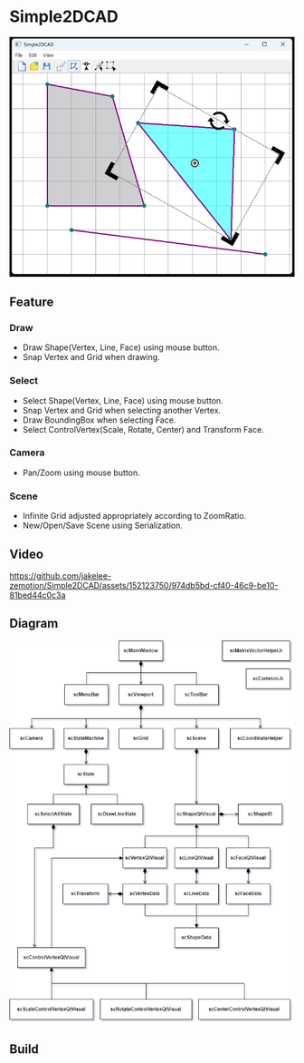 # Simple2DCAD
![](img/docs/scSimple2DCADResult.png)

## Feature
### Draw
- Draw Shape(Vertex, Line, Face) using mouse button.
- Snap Vertex and Grid when drawing.

### Select
- Select Shape(Vertex, Line, Face) using mouse button.
- Snap Vertex and Grid when selecting another Vertex.
- Draw BoundingBox when selecting Face.
- Select ControlVertex(Scale, Rotate, Center) and Transform Face.

### Camera
- Pan/Zoom using mouse button.

### Scene
- Infinite Grid adjusted appropriately according to ZoomRatio.
- New/Open/Save Scene using Serialization.

## Video
https://github.com/jakelee-zemotion/Simple2DCAD/assets/152123750/974db5bd-cf40-46c9-be10-81bed44c0c3a

## Diagram
![](img/docs/scSimple2DCADClassDiagram.png)

## Build
